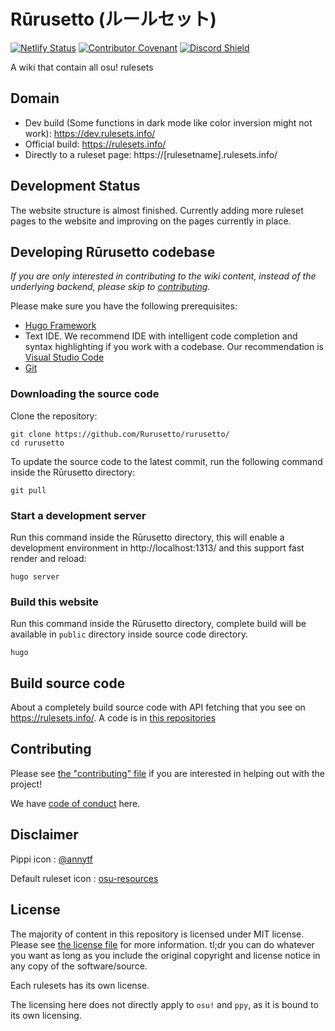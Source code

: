 # Rūrusetto (ルールセット)

[![Netlify Status](https://api.netlify.com/api/v1/badges/94d928c5-5fde-4a3c-b7b6-549b17676dab/deploy-status)](https://app.netlify.com/sites/dev-rurusetto/deploys)
[![Contributor Covenant](https://img.shields.io/badge/Contributor%20Covenant-2.0-4baaaa.svg)](code_of_conduct.md)
[![Discord Shield](https://discordapp.com/api/guilds/700619421466624050/widget.png?style=shield)](https://discord.gg/CQPNADu)

A wiki that contain all osu! rulesets

## Domain

- Dev build (Some functions in dark mode like color inversion might not work): https://dev.rulesets.info/
- Official build: https://rulesets.info/
- Directly to a ruleset page: https://[rulesetname].rulesets.info/

## Development Status

The website structure is almost finished. Currently adding more ruleset pages to the website and improving on the pages currently in place.

## Developing Rūrusetto codebase

*If you are only interested in contributing to the wiki content, instead of the underlying backend, please skip to [contributing](#contributing).*

Please make sure you have the following prerequisites:

- [Hugo Framework](https://gohugo.io/)
- Text IDE. We recommend IDE with intelligent code completion and syntax highlighting if you work with a codebase. Our recommendation is [Visual Studio Code](https://code.visualstudio.com/)
- [Git](https://git-scm.com/)

### Downloading the source code

Clone the repository:

```shell
git clone https://github.com/Rurusetto/rurusetto/
cd rurusetto
```

To update the source code to the latest commit, run the following command inside the Rūrusetto directory:

```shell
git pull
```

### Start a development server

Run this command inside the Rūrusetto directory, this will enable a development environment in http://localhost:1313/ and this support fast render and reload:

```shell
hugo server
```

### Build this website

Run this command inside the Rūrusetto directory, complete build will be available in `public` directory inside source code directory.

```shell
hugo
```

## Build source code

About a completely build source code with API fetching that you see on https://rulesets.info/. A code is in [this repositories](https://github.com/Rurusetto/rurusetto-build)

## Contributing

Please see [the "contributing" file](CONTRIBUTING.md) if you are interested in helping out with the project!

We have [code of conduct](code_of_conduct.md) here.

## Disclaimer

Pippi icon : [@annytf](https://twitter.com/annytf/status/991050258183434240)

Default ruleset icon : [osu-resources](https://github.com/ppy/osu-resources)

## License

The majority of content in this repository is licensed under MIT license. Please see [the license file](LICENSE) for more information. tl;dr you can do whatever you want as long as you include the original copyright and license notice in any copy of the software/source.

Each rulesets has its own license.

The licensing here does not directly apply to `osu!` and `ppy`, as it is bound to its own licensing.
